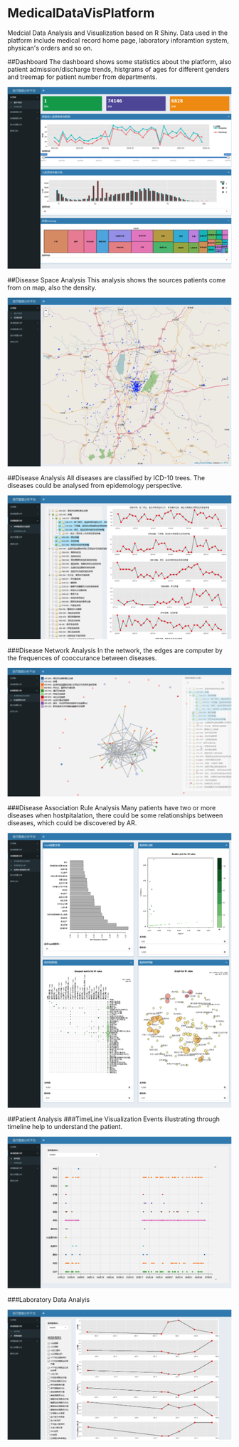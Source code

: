 # MedicalDataVisPlatform
Medcial Data Analysis and Visualization based on R Shiny. Data used in the platform include medical record home page, laboratory inforamtion system, physican's orders and so on. 

##Dashboard
The dashboard shows some statistics about the platform, also patient admission/discharge trends, histgrams of ages for different genders and treemap for patient number from departments.

![image](https://github.com/yejunbin/MedicalDataVisPlatform/raw/master/PNG/1.png)

##Disease Space Analysis
This analysis shows the sources patients come from on map, also the density. 

![image](https://github.com/yejunbin/MedicalDataVisPlatform/raw/master/PNG/2.png)

##Disease Analysis 
All diseases are classified by ICD-10 trees. The diseases could be analysed from epidemology perspective. 

![image](https://github.com/yejunbin/MedicalDataVisPlatform/raw/master/PNG/3.png)

###Disease Network Analysis
In the network, the edges are computer by the frequences of cooccurance between diseases. 

![image](https://github.com/yejunbin/MedicalDataVisPlatform/raw/master/PNG/4.png)

###Disease Association Rule Analysis
Many patients have two or more diseases when hostpitalation, there could be some relationships between diseases, which could be discovered by AR.

![image](https://github.com/yejunbin/MedicalDataVisPlatform/raw/master/PNG/5.png)

##Patient Analysis
###TimeLine Visualization
Events illustrating through timeline help to understand the patient.

![image](https://github.com/yejunbin/MedicalDataVisPlatform/raw/master/PNG/6.png)

###Laboratory Data Analyis

![image](https://github.com/yejunbin/MedicalDataVisPlatform/raw/master/PNG/7.png)







